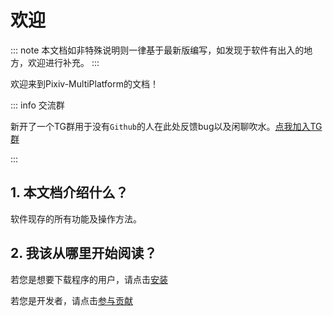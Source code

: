 # 欢迎

::: note
本文档如非特殊说明则一律基于最新版编写，如发现于软件有出入的地方，欢迎进行补充。
:::

欢迎来到Pixiv-MultiPlatform的文档！



::: info 交流群

新开了一个TG群用于没有`Github`的人在此处反馈bug以及闲聊吹水。[点我加入TG群](https://t.me/+n_xsrc1Z590xNTY9)

:::



## 1. 本文档介绍什么？

软件现存的所有功能及操作方法。



## 2. 我该从哪里开始阅读？

若您是想要下载程序的用户，请点击[安装](main/install.md)

若您是开发者，请点击[参与贡献](dev/contribute.md)
